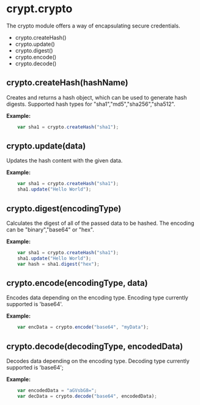 # crypt.crypto
The crypto module offers a way of encapsulating secure credentials.

* crypto.createHash()
* crypto.update()
* crypto.digest()
* crypto.encode()
* crypto.decode()
	

## crypto.createHash(hashName)		

Creates and returns a hash object, which can be used to generate hash digests.
Supported hash types for "sha1","md5","sha256","sha512".
	
**Example:**
~~~javascript
	var sha1 = crypto.createHash("sha1");	
~~~

## crypto.update(data)
Updates the hash content with the given data. 

**Example:**
~~~javascript
	var sha1 = crypto.createHash("sha1");
	sha1.update("Hello World");
~~~

## crypto.digest(encodingType)
	
Calculates the digest of all of the passed data to be hashed. The encoding can be "binary","base64" or "hex".

**Example:**
~~~javascript
	var sha1 = crypto.createHash("sha1");
	sha1.update("Hello World");
	var hash = sha1.digest("hex");
~~~

## crypto.encode(encodingType, data)

Encodes data depending on the encoding type. Encoding type currently supported is 'base64'.

**Example:**
~~~javascript
	var encData = crypto.encode("base64", "myData");
~~~

## crypto.decode(decodingType, encodedData)

Decodes data depending on the encoding type. Decoding  type currently supported is 'base64';

**Example:**
~~~javascript
	var encodedData = "aGVsbG8=";
	var decData = crypto.decode("base64", encodedData);
~~~
